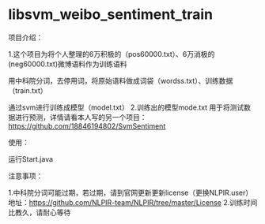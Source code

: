 # libsvm_weibo_sentiment_train
项目介绍：

1.这个项目为将个人整理的6万积极的（pos60000.txt）、6万消极的(neg60000.txt)微博语料作为训练语料

用中科院分词，去停用词，将原始语料做成词袋（wordss.txt）、训练数据（train.txt）

通过svm进行训练成模型（model.txt）
2.训练出的模型mode.txt 用于将测试数据进行预测，详情请看本人写的另一个项目：https://github.com/18846194802/SvmSentiment


使用：

运行Start.java

注意事项：

1.中科院分词可能过期，若过期，请到官网更新更新license（更换NLPIR.user） 地址：https://github.com/NLPIR-team/NLPIR/tree/master/License
2.训练时间比教久，请耐心等待
